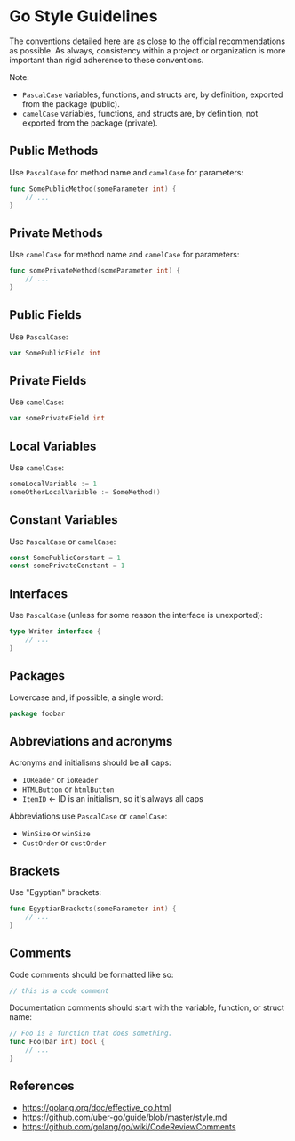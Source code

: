 # Go Style Guidelines
The conventions detailed here are as close to the official recommendations as possible. As always, consistency within a project or organization is more important than rigid adherence to these conventions.

Note:
- `PascalCase` variables, functions, and structs are, by definition, exported from the package (public).
- `camelCase` variables, functions, and structs are, by definition, not exported from the package (private).

## Public Methods
Use `PascalCase` for method name and `camelCase` for parameters:
```go
func SomePublicMethod(someParameter int) {
    // ...
}
```

## Private Methods
Use `camelCase` for method name and `camelCase` for parameters:
```go
func somePrivateMethod(someParameter int) {
    // ...
}
```

## Public Fields
Use `PascalCase`:
```go
var SomePublicField int
```

## Private Fields
Use `camelCase`:
```go
var somePrivateField int
```

## Local Variables
Use `camelCase`:
```go
someLocalVariable := 1
someOtherLocalVariable := SomeMethod()
```

## Constant Variables
Use `PascalCase` or `camelCase`:
```go
const SomePublicConstant = 1
const somePrivateConstant = 1
```

## Interfaces
Use `PascalCase` (unless for some reason the interface is unexported):
```go
type Writer interface {
    // ...
}
```

## Packages
Lowercase and, if possible, a single word:
```go
package foobar
```

## Abbreviations and acronyms
Acronyms and initialisms should be all caps:
- `IOReader` or `ioReader`
- `HTMLButton` or `htmlButton`
- `ItemID` <- ID is an initialism, so it's always all caps

Abbreviations use `PascalCase` or `camelCase`:
- `WinSize` or `winSize`
- `CustOrder` or `custOrder`

## Brackets
Use "Egyptian" brackets:
```go
func EgyptianBrackets(someParameter int) {
    // ...
}
```

## Comments
Code comments should be formatted like so:
```go
// this is a code comment
```

Documentation comments should start with the variable, function, or struct name:
```go
// Foo is a function that does something.
func Foo(bar int) bool {
    // ...
}
```

## References
- https://golang.org/doc/effective_go.html
- https://github.com/uber-go/guide/blob/master/style.md
- https://github.com/golang/go/wiki/CodeReviewComments